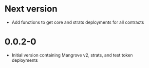 # Next version

- Add functions to get core and strats deployments for all contracts

# 0.0.2-0

- Initial version containing Mangrove v2, strats, and test token deployments
